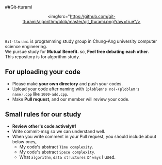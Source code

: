 ##Git-tturami
<br><p align="center"><img!src="https://github.com/git-tturami/algorithm/blob/master/git_tturami.png?raw=true"/></p><br><br>
`Git-tturami` is programming study group in Chung-Ang university computer science engineering.<br>
We pursue study for <b>Mutual Benefit.</b> so, <b>Feel free debating each other.</b><br>
This repository is for algorithm study.<br>

## For uploading your code
* Please make <b>your own directory</b> and push your codes.<br>
* Upload your code after naming with `(ploblem's no)-(ploblem's name).cpp` like `1000-add.cpp`.<br>
* Make <b>Pull request</b>, and our member will review your code.<br>

## Small rules for our study
* <b>Review other's code actively#!</b>
* Write commit-msg so we can understand well.
* When you write comment in your Pull request, you should include about below ones,
  * My code's abstract `Time complexity`.
  * My code's abstract `Space complexity`.
  * What `algorithm`, `data structures` or `ways` I used.
  